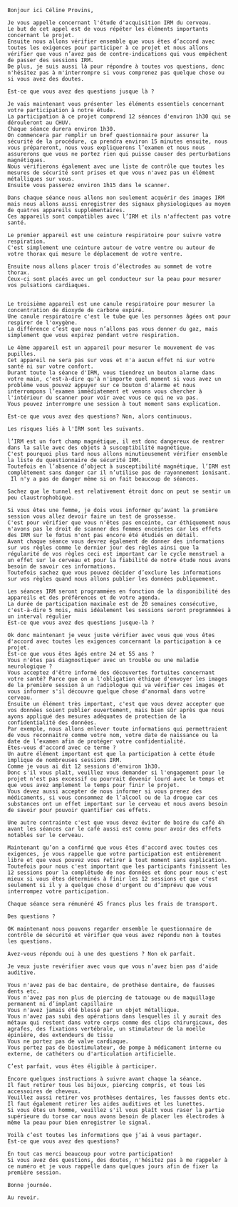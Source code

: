     Bonjour ici Céline Provins,

    Je vous appelle concernant l'étude d'acquisition IRM du cerveau.
    Le but de cet appel est de vous répéter les éléments importants concernant le projet.
    Ensuite nous allons vérifier ensemble que vous êtes d’accord avec toutes les exigences pour participer à ce projet et nous allons vérifier que vous n’avez pas de contre-indications qui vous empêchent de passer des sessions IRM.
    De plus, je suis aussi là pour répondre à toutes vos questions, donc n'hésitez pas à m'interrompre si vous comprenez pas quelque chose ou si vous avez des doutes.

    Est-ce que vous avez des questions jusque là ?

    Je vais maintenant vous présenter les éléments essentiels concernant votre participation à notre étude.
    La participation à ce projet comprend 12 séances d'environ 1h30 qui se dérouleront au CHUV.
    Chaque séance durera environ 1h30.
    On commencera par remplir un bref questionnaire pour assurer la sécurité de la procédure, ça prendra environ 15 minutes ensuite, nous vous prépareront, nous vous expliquerons l’examen et nous nous assurerons que vous ne portez rien qui puisse causer des perturbations magnétiques.
    Nous vérifierons également avec une liste de contrôle que toutes les mesures de sécurité sont prises et que vous n'avez pas un élément métalliques sur vous.
    Ensuite vous passerez environ 1h15 dans le scanner.

    Dans chaque séance nous allons non seulement acquérir des images IRM mais nous allons aussi enregistrer des signaux physiologiques au moyen de quatres appareils supplémentaires.
    Ces appareils sont compatibles avec l’IRM et ils n'affectent pas votre santé.

    Le premier appareil est une ceinture respiratoire pour suivre votre respiration.
    C'est simplement une ceinture autour de votre ventre ou autour de votre thorax qui mesure le déplacement de votre ventre.

    Ensuite nous allons placer trois d’électrodes au sommet de votre thorax.
    Ceux-ci sont placés avec un gel conducteur sur la peau pour mesurer vos pulsations cardiaques.


    Le troisième appareil est une canule respiratoire pour mesurer la concentration de dioxyde de carbone expiré.
    Une canule respiratoire c'est le tube que les personnes âgées ont pour respirer de l'oxygène.
    La différence c’est que nous n’allons pas vous donner du gaz, mais simplement que vous expirez pendant votre respiration.

    Le 4ème appareil est un appareil pour mesurer le mouvement de vos pupilles.
    Cet appareil ne sera pas sur vous et n'a aucun effet ni sur votre santé ni sur votre confort.
    Durant toute la séance d'IRM, vous tiendrez un bouton alarme dans votre main, c'est-à-dire qu'à n'importe quel moment si vous avez un problème vous pouvez appuyer sur ce bouton d'alarme et nous interrompons l’examen immédiatement et venons vous chercher à l'intérieur du scanner pour voir avec vous ce qui ne va pas.
    Vous pouvez interrompre une session à tout moment sans explication.

    Est-ce que vous avez des questions? Non, alors continuous.

    Les risques liés à l'IRM sont les suivants.

    l’IRM est un fort champ magnétique, il est donc dangereux de rentrer dans la salle avec des objets à susceptibilité magnétique.
    C'est pourquoi plus tard nous allons minutieusement vérifier ensemble la liste du questionnaire de sécurité IRM.
    Toutefois en l’absence d’object à susceptibilité magnétique, l’IRM est complètement sans danger car il n’utilise pas de rayonnement ionisant.
     Il n'y a pas de danger même si on fait beaucoup de séances.

    Sachez que le tunnel est relativement étroit donc on peut se sentir un peu claustrophobique.

    Si vous êtes une femme, je dois vous informer qu’avant la première session vous allez devoir faire un test de grossesse.
    C'est pour vérifier que vous n'êtes pas enceinte, car éthiquement nous n'avons pas le droit de scanner des femmes enceintes car les effets des IRM sur le fœtus n'ont pas encore été étudiés en détail.
    Avant chaque séance vous devrez également de donner des informations sur vos règles comme le dernier jour des règles ainsi que la régularité de vos règles ceci est important car le cycle menstruel a un effet sur le cerveau et pour la fiabilité de notre étude nous avons besoin de savoir ces informations.
    Toutefois sachez que vous pouvez décider d’exclure les informations sur vos règles quand nous allons publier les données publiquement.

    Les séances IRM seront programmées en fonction de la disponibilité des appareils et des préférences et de votre agenda.
    La durée de participation maximale est de 20 semaines consécutive, c'est-à-dire 5 mois, mais idéalement les sessions seront programmées à un interval régulier 
    Est-ce que vous avez des questions jusque-là ?

    Ok donc maintenant je veux juste vérifier avec vous que vous êtes d'accord avec toutes les exigences concernant la participation à ce projet.
    Est-ce que vous êtes âgés entre 24 et 55 ans ?
    Vous n'êtes pas diagnostiquer avec un trouble ou une maladie neurologique ?
    Vous acceptez d'être informé des découvertes fortuites concernant votre santé? Parce que on a l'obligation éthique d'envoyer les images de la première session à un radiologue qui va vérifier ces images et vous informer s'il découvre quelque chose d'anormal dans votre cerveau.
    Ensuite un élément très important, c'est que vous devez accepter que vos données soient publier ouvertement, mais bien sûr après que nous ayons appliqué des mesures adéquates de protection de la confidentialité des données.
    Par exemple, nous allons enlever toute informations qui permettraient de vous reconnaitre comme votre nom, votre date de naissance ou la date de l’examen afin de protéger votre confidentialité.
    Etes-vous d'accord avec ce terme ?
    Un autre élément important est que la participation à cette étude implique de nombreuses sessions IRM.
    Comme je vous ai dit 12 sessions d'environ 1h30.
    Donc s'il vous plaît, veuillez vous demander si l'engagement pour le projet n'est pas excessif ou pourrait devenir lourd avec le temps et que vous avez amplement le temps pour finir le projet.
    Vous devez aussi accepter de nous informer si vous prenez des médicaments, si vous consommez de l’alcool ou de la drogue car ces substances ont un effet important sur le cerveau et nous avons besoin de savoir pour pouvoir quantifier ces effets.

    Une autre contrainte c'est que vous devez éviter de boire du café 4h avant les séances car le café aussi est connu pour avoir des effets notables sur le cerveau.

    Maintenant qu’on a confirmé que vous êtes d'accord avec toutes ces exigences, je vous rappelle que votre participation est entièrement libre et que vous pouvez vous retirer à tout moment sans explication.
    Toutefois pour nous c'est important que les participants finissent les 12 sessions pour la complétude de nos données et donc pour nous c'est mieux si vous êtes déterminés à finir les 12 sessions et que c'est seulement si il y a quelque chose d'urgent ou d’imprévu que vous interrompez votre participation.

    Chaque séance sera rémunéré 45 francs plus les frais de transport.

    Des questions ?

    OK maintenant nous pouvons regarder ensemble le questionnaire de contrôle de sécurité et vérifier que vous avez répondu non à toutes les questions.

    Avez-vous répondu oui à une des questions ? Non ok parfait.

    Je veux juste revérifier avec vous que vous n’avez bien pas d'aide auditive.

    Vous n'avez pas de bac dentaire, de prothèse dentaire, de fausses dents etc.
    Vous n'avez pas non plus de piercing de tatouage ou de maquillage permanent ni d’implant capillaire
    Vous n'avez jamais été blessé par un objet métallique.
    Vous n'avez pas subi des opérations dans lesquelles il y aurait des métaux qui restent dans votre corps comme des clips chirurgicaux, des agrafes, des fixations vertébrale, un stimulateur de la moelle épinière, des extendeurs de tissu
    Vous ne portez pas de valve cardiaque.
    Vous portez pas de biostimulateur, de pompe à médicament interne ou externe, de cathéters ou d'articulation artificielle.

    C’est parfait, vous êtes éligible à participer.

    Encore quelques instructions à suivre avant chaque la séance.
    Il faut retirer tous les bijoux, piercing compris, et tous les accessoires de cheveux.
    Veuillez aussi retirer vos prothèses dentaires, les fausses dents etc.
    Il faut également retirer les aides auditives et les lunettes.
    Si vous êtes un homme, veuillez s'il vous plaît vous raser la partie supérieure du torse car nous avons besoin de placer les électrodes à même la peau pour bien enregistrer le signal.

    Voilà c’est toutes les informations que j’ai à vous partager.
    Est-ce que vous avez des questions?

    En tout cas merci beaucoup pour votre participation!
    Si vous avez des questions, des doutes, n'hésitez pas à me rappeler à ce numéro et je vous rappelle dans quelques jours afin de fixer la première session.

    Bonne journée.

    Au revoir.